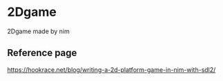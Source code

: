 # 2Dgame
2Dgame made by nim

## Reference page 
https://hookrace.net/blog/writing-a-2d-platform-game-in-nim-with-sdl2/
